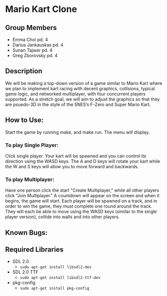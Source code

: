 # Mario Kart Clone

## Group Members
* Emma Choi pd. 4
* Darius Jankauskas pd. 4
* Sunan Tajwar pd. 4
* Greg Zborovsky pd. 4

## Description
We will be making a top-down version of a game similar to Mario Kart where we plan to implement kart racing with decent graphics, collisions, typical game logic, and networked multiplayer, with four concurrent players supported. As a stretch goal, we will aim to adjust the graphics so that they are psuedo-3D in the style of the SNES’s F-Zero and Super Mario Kart.

## How to Use:
Start the game by running make, and make run. The menu will display.

### To play Single Player:
Click single player. Your kart will be spawned and you can control its direction using the WASD keys. The A and D keys will rotate your kart while the W and S keys will allow you to move forward and backwards. <INCLUDE DESCRIPTIONS OF EXACTLY HOW YOU WILL BE PLAYING>
 
 ### To play Multiplayer: 
 Have one person click the start "Create Multiplayer," while all other players click "Join Multiplayer." A countdown will appear on the screen and when it begins, the game will start. Each player will be spawned on a track, and in order to win the game, they must complete one round around the track. They will each be able to move using the WASD keys (similar to the single player version), collide into walls and into other players. <INCLUDE FURTHER DESCRIPTION>

## Known Bugs: 


## Required Libraries
* SDL 2.0
  * `sudo apt-get install libsdl2-dev`
* SDL 2.0 TTF
  * `sudo apt-get install libsdl2-ttf-dev`
* pkg-config
  * `sudo apt-get install pkg-config`
